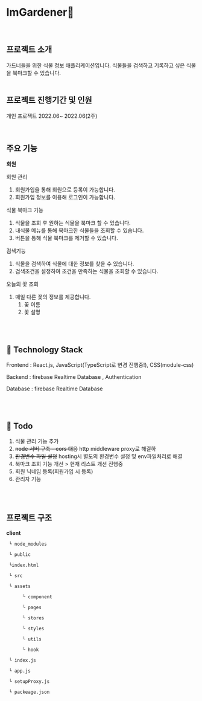 # ImGardener🌳

<br/>

## 프로젝트 소개

가드너들을 위한 식물 정보 애플리케이션입니다. 식물들을 검색하고 기록하고 싶은 식물을 북마크할 수 있습니다.
<br/>
<br/>

## 프로젝트 진행기간 및 인원
개인 프로젝트 
2022.06~ 2022.06(2주)

<br/> 

## 주요 기능


**회원**

회원 관리

1. 회원가입을 통해 회원으로 등록이 가능합니다.
2. 회원가입 정보를 이용해 로그인이 가능합니다.

식물 북마크 기능

1. 식물을 조회 후 원하는 식물을 북마크 할 수 있습니다.
2. 내식물 메뉴를 통해 북마크한 식물들을 조회할 수 있습니다.
3. 버튼을 통해 식물 북마크를 제거할 수 있습니다.

검색기능

1. 식물을 검색하여 식물에 대한 정보를 찾을 수 있습니다.
2. 검색조건을 설정하여 조건을 만족하는 식물을 조회할 수 있습니다.

오늘의 꽃 조회

1. 매일 다른 꽃의 정보를 제공합니다.
   1. 꽃 이름
   2. 꽃 설명


<br/><br/>
## 🔨 Technology Stack

Frontend :  React.js, JavaScript(TypeScript로 변경 진행중!), CSS(module-css)

Backend : firebase Realtime Database , Authentication

Database : firebase Realtime Database

<br/><br/>
## 🤔 Todo

1. 식물 관리 기능 추가
2. ~~node 서버 구축 - cors 대응~~  http middleware proxy로 해결하
3. ~~환경변수 파일 설정~~ hosting시 별도의 환경변수 설정 및 env파일처리로 해결
4. 북마크 조회 기능 개선 > 현재 리스트 개선 진행중
5. 회원 닉네임 등록(회원가입 시 등록)
6. 관리자 기능

<br/><br/>

## 프로젝트 구조

**client**


     └ node_modules

     └ public

     └index.html

     └ src

     └ assets

          └ component

          └ pages
  
          └ stores
 
          └ styles

          └ utils

          └ hook

     └ index.js

     └ app.js

     └ setupProxy.js

     └ packeage.json
